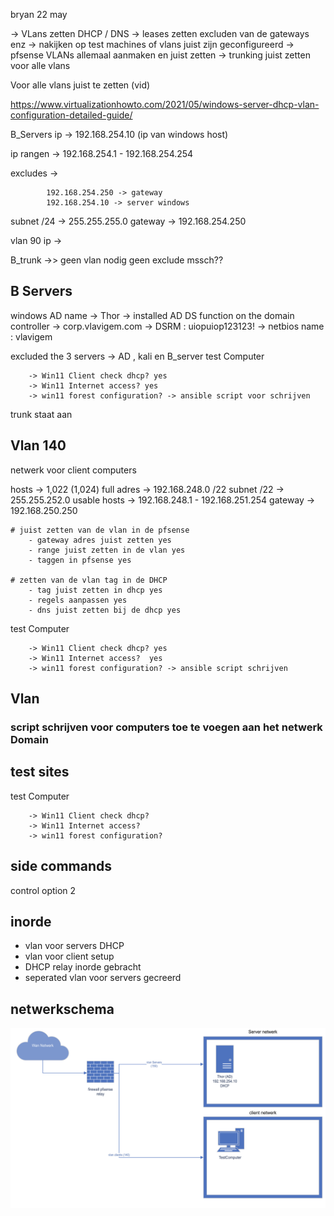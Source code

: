 bryan 22 may

-> VLans zetten DHCP / DNS 
-> leases zetten excluden van de gateways enz
-> nakijken op test machines of vlans juist zijn geconfigureerd
-> pfsense VLANs allemaal aanmaken en juist zetten 
-> trunking juist zetten voor alle vlans



Voor alle vlans juist te zetten (vid)

https://www.virtualizationhowto.com/2021/05/windows-server-dhcp-vlan-configuration-detailed-guide/

B_Servers 
ip ->  192.168.254.10 (ip van windows host)

ip rangen -> 192.168.254.1 - 192.168.254.254

excludes  -> 
            
            192.168.254.250 -> gateway
            192.168.254.10 -> server windows

subnet /24 -> 255.255.255.0
gateway -> 192.168.254.250 

vlan 90
ip -> 

B_trunk
->> geen vlan nodig geen exclude mssch??



## B Servers 

windows AD name -> Thor
 -> installed AD DS function on the domain controller
 -> corp.vlavigem.com
 -> DSRM : uiopuiop123123!
 -> netbios name : vlavigem

excluded the 3 servers -> AD , kali en B_server
test Computer 

        -> Win11 Client check dhcp? yes
        -> Win11 Internet access? yes
        -> win11 forest configuration? -> ansible script voor schrijven

trunk staat aan 
## Vlan 140
netwerk voor client computers

hosts -> 1,022 (1,024)
full adres -> 192.168.248.0 /22
subnet /22 -> 255.255.252.0
usable hosts -> 192.168.248.1 - 192.168.251.254
gateway -> 192.168.250.250

    # juist zetten van de vlan in de pfsense
        - gateway adres juist zetten yes
        - range juist zetten in de vlan yes
        - taggen in pfsense yes

    # zetten van de vlan tag in de DHCP 
        - tag juist zetten in dhcp yes 
        - regels aanpassen yes
        - dns juist zetten bij de dhcp yes 

test Computer 

        -> Win11 Client check dhcp? yes
        -> Win11 Internet access?  yes
        -> win11 forest configuration? -> ansible script schrijven

## Vlan 
### script schrijven voor computers toe te voegen aan het netwerk Domain

## test sites
test Computer 

        -> Win11 Client check dhcp?
        -> Win11 Internet access? 
        -> win11 forest configuration?
## side commands

control option 2


## inorde
-   vlan voor servers DHCP 
-   vlan voor client setup
-   DHCP relay inorde gebracht
-   seperated vlan voor servers gecreerd


## netwerkschema 
![Screenshot](/foto/version1Netwerkschema.png)